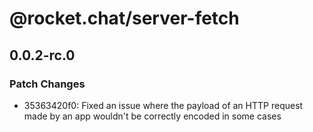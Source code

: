 # @rocket.chat/server-fetch

## 0.0.2-rc.0

### Patch Changes

- 35363420f0: Fixed an issue where the payload of an HTTP request made by an app wouldn't be correctly encoded in some cases
